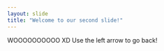 ```yaml
---
layout: slide
title: "Welcome to our second slide!"
---
```

WOOOOOOOOOO XD
Use the left arrow to go back!
